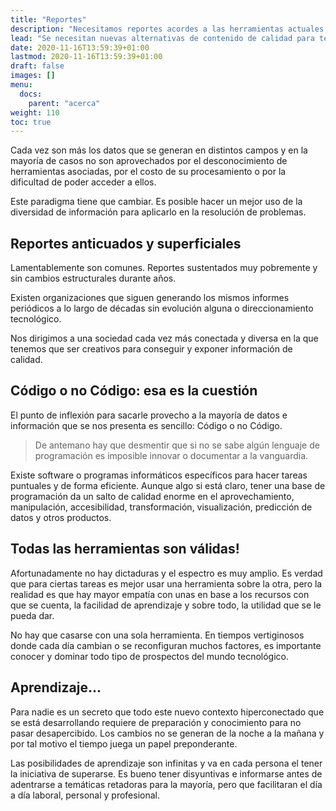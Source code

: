 ```yaml
---
title: "Reportes"
description: "Necesitamos reportes acordes a las herramientas actuales."
lead: "Se necesitan nuevas alternativas de contenido de calidad para tener una radiografía completa de nuestras playas."
date: 2020-11-16T13:59:39+01:00
lastmod: 2020-11-16T13:59:39+01:00
draft: false
images: []
menu:
  docs:
    parent: "acerca"
weight: 110
toc: true
---
```


Cada vez son más los datos que se generan en distintos campos y en la mayoría de casos no son aprovechados por el desconocimiento de herramientas asociadas, por el costo de su procesamiento o por la dificultad de poder acceder a ellos.

Este paradigma tiene que cambiar. Es posible hacer un mejor uso de la diversidad de información para aplicarlo en la resolución de problemas.

## Reportes anticuados y superficiales

Lamentablemente son comunes. Reportes sustentados muy pobremente y sin cambios estructurales durante años. 

Existen organizaciones que siguen generando los mismos informes periódicos a lo largo de décadas sin evolución alguna o direccionamiento tecnológico.

Nos dirigimos a una sociedad cada vez más conectada y diversa en la que tenemos que ser creativos para conseguir y exponer información de calidad.

## Código o no Código: esa es la cuestión

El punto de inflexión para sacarle provecho a la mayoría de datos e información que se nos presenta es sencillo: Código o no Código.

>De antemano hay que desmentir que si no se sabe algún lenguaje de programación es imposible innovar o documentar a la vanguardia. 

Existe software o programas informáticos específicos para hacer tareas puntuales y de forma eficiente. Aunque algo si está claro, tener una base de programación da un salto de calidad enorme en el aprovechamiento, manipulación, accesibilidad, transformación, visualización, predicción de datos y otros productos.

## Todas las herramientas son válidas!

Afortunadamente no hay dictaduras y el espectro es muy amplio. Es verdad que para ciertas tareas es mejor usar una herramienta sobre la otra, pero la realidad es que hay mayor empatía con unas en base a los recursos con que se cuenta, la facilidad de aprendizaje y sobre todo, la utilidad que se le pueda dar.

No hay que casarse con una sola herramienta. En tiempos vertiginosos donde cada día cambian o se reconfiguran muchos factores, es importante conocer y dominar todo tipo de prospectos del mundo tecnológico.

## Aprendizaje...

Para nadie es un secreto que todo este nuevo contexto hiperconectado que se está desarrollando requiere de preparación y conocimiento para no pasar desapercibido. Los cambios no se generan de la noche a la mañana y por tal motivo el tiempo juega un papel preponderante.

Las posibilidades de aprendizaje son infinitas y va en cada persona el tener la iniciativa de superarse. Es bueno tener disyuntivas e informarse antes de adentrarse a temáticas retadoras para la mayoría, pero que facilitaran el día a día laboral, personal y profesional. 




